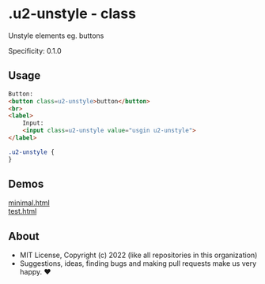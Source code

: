 # .u2-unstyle - class
Unstyle elements eg. buttons

Specificity: 0.1.0

## Usage

```html
Button:
<button class=u2-unstyle>button</button>
<br>
<label>
    Input:
    <input class=u2-unstyle value="usgin u2-unstyle">
</label>
```

```css
.u2-unstyle {
}
```

## Demos

[minimal.html](http://gcdn.li/u2ui/u2@main/css/unstyle/tests/minimal.html)  
[test.html](http://gcdn.li/u2ui/u2@main/css/unstyle/tests/test.html)  


## About

- MIT License, Copyright (c) 2022 <u2> (like all repositories in this organization) <br>
- Suggestions, ideas, finding bugs and making pull requests make us very happy. ♥

